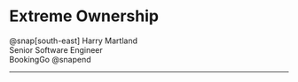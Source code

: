 # Extreme Ownership

@snap[south-east]
Harry Martland  
Senior Software Engineer  
BookingGo
@snapend

---
